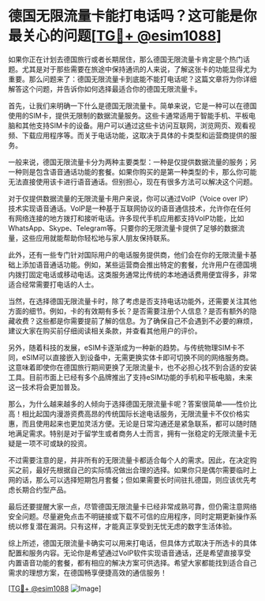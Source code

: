 # 德国无限流量卡能打电话吗？这可能是你最关心的问题[[TG💪+ @esim1088](https://t.me/s/esim1088)]

如果你正在计划去德国旅行或者长期居住，那么德国无限流量卡肯定是个热门话题。尤其是对于那些需要在旅途中保持通讯的人来说，了解这张卡的功能显得尤为重要。那么问题来了：德国无限流量卡到底能不能打电话呢？这篇文章将为你详细解答这个问题，并告诉你如何选择最适合你的德国无限流量卡。

首先，让我们来明确一下什么是德国无限流量卡。简单来说，它是一种可以在德国使用的SIM卡，提供无限制的数据流量服务。这些卡通常适用于智能手机、平板电脑和其他支持SIM卡的设备。用户可以通过这些卡访问互联网，浏览网页、观看视频、下载应用程序等。而关于电话功能，这取决于具体的卡类型和运营商提供的服务。

一般来说，德国无限流量卡分为两种主要类型：一种是仅提供数据流量的服务；另一种则是包含语音通话功能的套餐。如果你购买的是第一种类型的卡，那么你可能无法直接使用该卡进行语音通话。但别担心，现在有很多方法可以解决这个问题。

对于仅提供数据流量的无限流量卡用户来说，你可以通过VoIP（Voice over IP）技术实现语音通话。VoIP是一种基于互联网协议的语音通信技术，允许你在任何有网络连接的地方拨打和接听电话。许多现代手机应用都支持VoIP功能，比如WhatsApp、Skype、Telegram等。只要你的无限流量卡提供了足够的数据流量，这些应用就能帮助你轻松地与家人朋友保持联系。

此外，还有一些专门针对国际用户的电话服务提供商，他们会在你的无限流量卡基础上添加语音通话功能。例如，某些运营商会推出特定的套餐，允许用户在德国境内拨打固定电话或移动电话。这类服务通常比传统的本地通话费用便宜得多，非常适合经常需要打电话的人士。

当然，在选择德国无限流量卡时，除了考虑是否支持电话功能外，还需要关注其他方面的细节。例如，卡的有效期有多长？是否需要注册个人信息？是否有额外的隐藏收费？这些都是你需要提前了解的信息。为了确保自己不会遇到不必要的麻烦，建议大家在购买前仔细阅读相关条款，并查看其他用户的评价。

另外，随着科技的发展，eSIM卡逐渐成为一种新的趋势。与传统物理SIM卡不同，eSIM可以直接嵌入到设备中，无需更换实体卡即可切换不同的网络服务商。这意味着即使你在德国旅行期间更换了无限流量卡，也不必担心找不到合适的安装工具。目前市面上已经有多个品牌推出了支持eSIM功能的手机和平板电脑，未来这一技术将会更加普及。

那么，为什么越来越多的人倾向于选择德国无限流量卡呢？答案很简单——性价比高！相比起国内漫游资费高昂的传统国际长途电话服务，无限流量卡不仅价格实惠，而且使用起来也更加灵活方便。无论是日常沟通还是紧急联系，都可以随时随地满足需求。特别是对于留学生或者商务人士而言，拥有一张稳定的无限流量卡无疑是一项不可或缺的投资。

不过需要注意的是，并非所有的无限流量卡都适合每个人的需求。因此，在决定购买之前，最好先根据自己的实际情况做出合理的选择。如果你只是偶尔需要临时上网的话，那么可以选择短期包月套餐；但如果需要长时间驻扎德国，则应该优先考虑长期合约型产品。

最后还要提醒大家一点，尽管德国无限流量卡已经非常成熟可靠，但仍需注意网络安全问题。尽量避免点击不明链接或下载不可信的应用程序，同时定期更新操作系统以修复潜在漏洞。只有这样，才能真正享受到无忧无虑的数字生活体验。

综上所述，德国无限流量卡确实可以用来打电话，但具体方式取决于所选卡的具体配置和服务内容。无论你是希望通过VoIP软件实现语音通话，还是希望直接享受内置语音功能的套餐，都有相应的解决方案可供选择。希望大家都能找到适合自己需求的理想方案，在德国畅享便捷高效的通信服务！

[[TG💪+ @esim1088](https://t.me/s/esim1088) ![Image](https://i.postimg.cc/4NQfJmqS/Snipaste-2025-05-13-00-14-12.png)]